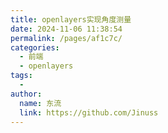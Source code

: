 ```yaml
---
title: openlayers实现角度测量
date: 2024-11-06 11:38:54
permalink: /pages/af1c7c/
categories:
  - 前端
  - openlayers
tags:
  - 
author: 
  name: 东流
  link: https://github.com/Jinuss
---
```

